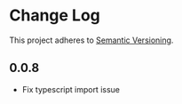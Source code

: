 # Change Log
This project adheres to [Semantic Versioning](http://semver.org/).

## 0.0.8
* Fix typescript import issue